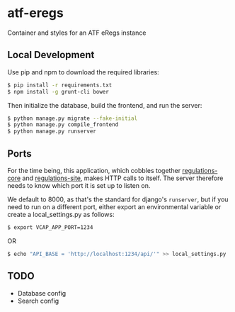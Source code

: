 # atf-eregs
Container and styles for an ATF eRegs instance

## Local Development

Use pip and npm to download the required libraries:

```bash
$ pip install -r requirements.txt
$ npm install -g grunt-cli bower
```

Then initialize the database, build the frontend, and run the server:

```bash
$ python manage.py migrate --fake-initial
$ python manage.py compile_frontend
$ python manage.py runserver
```

## Ports

For the time being, this application, which cobbles together
[regulations-core](https://github.com/18F/regulations-core) and
[regulations-site](https://github.com/18F/regulations-site), makes HTTP calls
to itself. The server therefore needs to know which port it is set up to
listen on.

We default to 8000, as that's the standard for django's `runserver`, but if
you need to run on a different port, either export an environmental variable
or create a local_settings.py as follows:

```bash
$ export VCAP_APP_PORT=1234
```

OR

```bash
$ echo "API_BASE = 'http://localhost:1234/api/'" >> local_settings.py
```

## TODO

* Database config
* Search config
